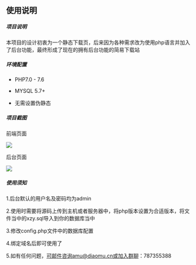 ## 使用说明

##### 项目说明

本项目的设计初衷为一个静态下载页，后来因为各种需求改为使用php语言并加入了后台功能，最终形成了现在的拥有后台功能的简易下载站

##### 环境配置

- PHP7.0 - 7.6

- MYSQL 5.7+

- 无需设置伪静态

##### 项目截图

前端页面

![](E:\下载\图片\下载页面主页.png)

后台页面

![](E:\下载\图片\下载页面后台.png)

##### 使用须知

1.后台默认的用户名及密码均为admin

2.使用时需要将源码上传到主机或者服务器中，将php版本设置为合适版本，将文件当中的xzy.sql导入到你的数据库当中

3.修改config.php文件中的数据库配置

4.绑定域名后即可使用了

5.如有任何问题，可邮件咨询amu@diaomu.cn或加入群聊：787355388
